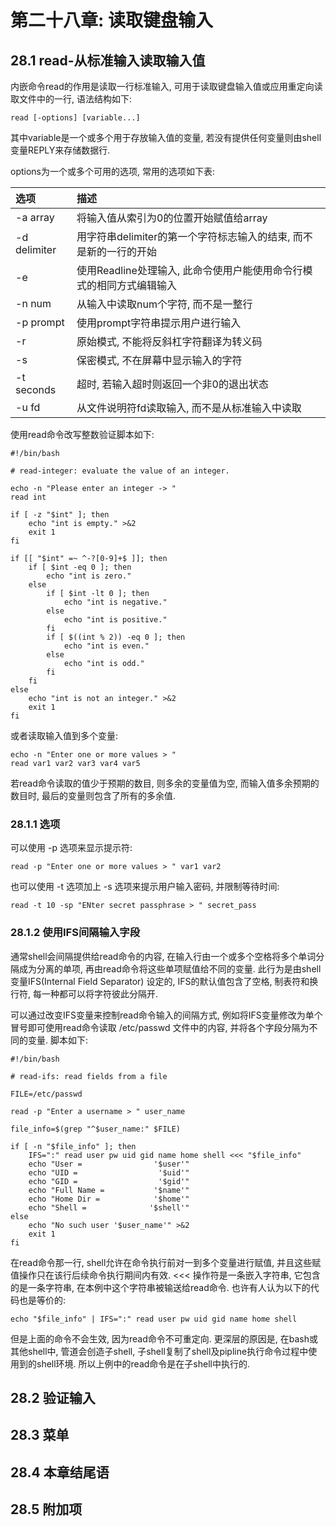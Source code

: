 # 第二十八章: 读取键盘输入 #

## 28.1 read-从标准输入读取输入值 ##

内嵌命令read的作用是读取一行标准输入, 可用于读取键盘输入值或应用重定向读取文件中的一行, 语法结构如下:

```
read [-options] [variable...]
```

其中variable是一个或多个用于存放输入值的变量, 若没有提供任何变量则由shell变量REPLY来存储数据行.

options为一个或多个可用的选项, 常用的选项如下表:

| 选项 | 描述 |
|:--|:--|
| -a array | 将输入值从索引为0的位置开始赋值给array |
| -d delimiter | 用字符串delimiter的第一个字符标志输入的结束, 而不是新的一行的开始 |
| -e | 使用Readline处理输入, 此命令使用户能使用命令行模式的相同方式编辑输入 |
| -n num | 从输入中读取num个字符, 而不是一整行 |
| -p prompt | 使用prompt字符串提示用户进行输入 |
| -r | 原始模式, 不能将反斜杠字符翻译为转义码 |
| -s | 保密模式, 不在屏幕中显示输入的字符 |
| -t seconds | 超时, 若输入超时则返回一个非0的退出状态 |
| -u fd | 从文件说明符fd读取输入, 而不是从标准输入中读取 |

使用read命令改写整数验证脚本如下:

```
#!/bin/bash

# read-integer: evaluate the value of an integer.

echo -n "Please enter an integer -> "
read int

if [ -z "$int" ]; then
    echo "int is empty." >&2
    exit 1
fi

if [[ "$int" =~ ^-?[0-9]+$ ]]; then
    if [ $int -eq 0 ]; then
        echo "int is zero."
    else
        if [ $int -lt 0 ]; then
            echo "int is negative."
        else
            echo "int is positive."
        fi
        if [ $((int % 2)) -eq 0 ]; then
            echo "int is even."
        else
            echo "int is odd."
        fi
    fi
else
    echo "int is not an integer." >&2
    exit 1
fi
```

或者读取输入值到多个变量:

```
echo -n "Enter one or more values > "
read var1 var2 var3 var4 var5
```

若read命令读取的值少于预期的数目, 则多余的变量值为空, 而输入值多余预期的数目时, 最后的变量则包含了所有的多余值.

### 28.1.1 选项 ###

可以使用 -p 选项来显示提示符:

```
read -p "Enter one or more values > " var1 var2
```

也可以使用 -t 选项加上 -s 选项来提示用户输入密码, 并限制等待时间:

```
read -t 10 -sp "ENter secret passphrase > " secret_pass
```

### 28.1.2 使用IFS间隔输入字段 ###

通常shell会间隔提供给read命令的内容, 在输入行由一个或多个空格将多个单词分隔成为分离的单项, 再由read命令将这些单项赋值给不同的变量.
此行为是由shell变量IFS(Internal Field Separator) 设定的, IFS的默认值包含了空格, 制表符和换行符, 每一种都可以将字符彼此分隔开.

可以通过改变IFS变量来控制read命令输入的间隔方式, 例如将IFS变量修改为单个冒号即可使用read命令读取 /etc/passwd 文件中的内容, 并将各个字段分隔为不同的变量. 脚本如下:

```
#!/bin/bash

# read-ifs: read fields from a file

FILE=/etc/passwd

read -p "Enter a username > " user_name

file_info=$(grep "^$user_name:" $FILE)

if [ -n "$file_info" ]; then
    IFS=":" read user pw uid gid name home shell <<< "$file_info"
    echo "User =                '$user'"
    echo "UID =                  '$uid'"
    echo "GID =                  '$gid'"
    echo "Full Name =           '$name'"
    echo "Home Dir =            '$home'"
    echo "Shell =              '$shell'"
else
    echo "No such user '$user_name'" >&2
    exit 1
fi
```

在read命令那一行, shell允许在命令执行前对一到多个变量进行赋值, 并且这些赋值操作只在该行后续命令执行期间内有效.
<<< 操作符是一条嵌入字符串, 它包含的是一条字符串, 在本例中这个字符串被输送给read命令. 也许有人认为以下的代码也是等价的:

```
echo "$file_info" | IFS=":" read user pw uid gid name home shell
```

但是上面的命令不会生效, 因为read命令不可重定向. 更深层的原因是, 在bash或其他shell中, 管道会创造子shell, 子shell复制了shell及pipline执行命令过程中使用到的shell环境. 所以上例中的read命令是在子shell中执行的.

## 28.2 验证输入 ##

## 28.3 菜单 ##

## 28.4 本章结尾语 ##

## 28.5 附加项 ##
